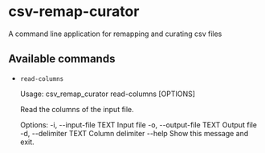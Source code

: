 # csv-remap-curator
A command line application for remapping and curating csv files

## Available commands
- `read-columns`

  Usage: csv_remap_curator read-columns [OPTIONS]

    Read the columns of the input file.

  Options:
    -i, --input-file TEXT   Input file
    -o, --output-file TEXT  Output file
    -d, --delimiter TEXT    Column delimiter
    --help                  Show this message and exit.
